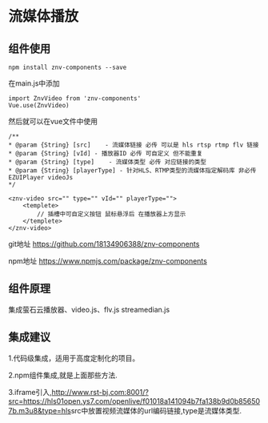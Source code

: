 # 流媒体播放

## 组件使用

``` node
npm install znv-components --save
```

在main.js中添加

``` node
import ZnvVideo from 'znv-components'
Vue.use(ZnvVideo)
```

然后就可以在vue文件中使用

```node
/**
* @param {String} [src]    - 流媒体链接 必传 可以是 hls rtsp rtmp flv 链接
* @param {String} [vId] - 播放器ID 必传 可自定义 但不能重复
* @param {String} [type]    - 流媒体类型 必传 对应链接的类型
* @param {String} [playerType] - 针对HLS、RTMP类型的流媒体指定解码库 非必传 EZUIPlayer videoJs
*/

<znv-video src="" type="" vId="" playerType="">
    <templete>
        // 插槽中可自定义按钮 鼠标悬浮后 在播放器上方显示
    </templete>
</znv-video>
```

git地址 <https://github.com/18134906388/znv-components>

npm地址 <https://www.npmjs.com/package/znv-components>

## 组件原理

集成萤石云播放器、video.js、flv.js streamedian.js

## 集成建议

1.代码级集成，适用于高度定制化的项目。

2.npm组件集成,就是上面那些方法.

3.iframe引入,<http://www.rst-bj.com:8001/?src=https://hls01open.ys7.com/openlive/f01018a141094b7fa138b9d0b856507b.m3u8&type=hls>src中放置视频流媒体的url编码链接,type是流媒体类型.

